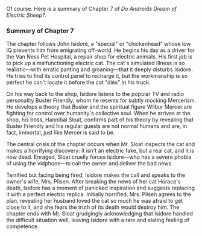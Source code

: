 Of course. Here is a summary of Chapter 7 of *Do Androids Dream of Electric Sheep?*.

### Summary of Chapter 7

The chapter follows John Isidore, a "special" or "chickenhead" whose low IQ prevents him from emigrating off-world. He begins his day as a driver for the Van Ness Pet Hospital, a repair shop for electric animals. His first job is to pick up a malfunctioning electric cat. The cat's simulated illness is so realistic—with erratic panting and groaning—that it deeply disturbs Isidore. He tries to find its control panel to recharge it, but the workmanship is so perfect he can't locate it before the cat "dies" in his truck.

On his way back to the shop, Isidore listens to the popular TV and radio personality Buster Friendly, whom he resents for subtly mocking Mercerism. He develops a theory that Buster and the spiritual figure Wilbur Mercer are fighting for control over humanity's collective soul. When he arrives at the shop, his boss, Hannibal Sloat, confirms part of his theory by revealing that Buster Friendly and his regular guests are not normal humans and are, in fact, immortal, just like Mercer is said to be.

The central crisis of the chapter occurs when Mr. Sloat inspects the cat and makes a horrifying discovery: it isn't an electric fake, but a real cat, and it is now dead. Enraged, Sloat cruelly forces Isidore—who has a severe phobia of using the vidphone—to call the owner and deliver the bad news.

Terrified but facing being fired, Isidore makes the call and speaks to the owner's wife, Mrs. Pilsen. After breaking the news of her cat Horace's death, Isidore has a moment of panicked inspiration and suggests replacing it with a perfect electric replica. Initially horrified, Mrs. Pilsen agrees to the plan, revealing her husband loved the cat so much he was afraid to get close to it, and she fears the truth of its death would destroy him. The chapter ends with Mr. Sloat grudgingly acknowledging that Isidore handled the difficult situation well, leaving Isidore with a rare and elating feeling of competence.